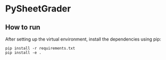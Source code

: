 # PySheetGrader

## How to run
After setting up the virtual environment, install the dependencies using pip:

```
pip install -r requirements.txt
pip install -e .
```
